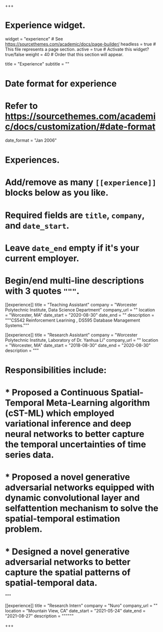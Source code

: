 +++
# Experience widget.
widget = "experience"  # See https://sourcethemes.com/academic/docs/page-builder/
headless = true  # This file represents a page section.
active = true  # Activate this widget? true/false
weight = 40  # Order that this section will appear.

title = "Experience"
subtitle = ""

# Date format for experience
#   Refer to https://sourcethemes.com/academic/docs/customization/#date-format
date_format = "Jan 2006"

# Experiences.
#   Add/remove as many `[[experience]]` blocks below as you like.
#   Required fields are `title`, `company`, and `date_start`.
#   Leave `date_end` empty if it's your current employer.
#   Begin/end multi-line descriptions with 3 quotes `"""`.
[[experience]]
  title = "Teaching Assistant"
  company = "Worcester Polytechnic Institute, Data Science Department"
  company_url = ""
  location = "Worcester, MA"
  date_start = "2020-08-30"
  date_end = ""
  description = """CS542 Reinforcement Learining , DS595 Database Management Systems."""


[[experience]]
  title = "Research Assistant"
  company = "Worcester Polytechnic Institute, Laboratory of Dr. Yanhua Li"
  company_url = ""
  location = "Worcester, MA"
  date_start = "2018-08-30"
  date_end = "2020-08-30"
  description = """
  # Responsibilities include:
 
  # * Proposed a Continuous Spatial-Temporal Meta-Learning algorithm (cST-ML) which employed variational inference and deep neural networks to better capture the temporal uncertainties of time series data.
  # * Proposed a novel generative adversarial networks equipped with dynamic convolutional layer and selfattention mechanism to solve the spatial-temporal estimation problem.
  # * Designed a novel generative adversarial networks to better capture the spatial patterns of spatial-temporal data.
  """

[[experience]]
  title = "Research Intern"
  company = "Nuro"
  company_url = ""
  location = "Mountain View, CA"
  date_start = "2021-05-24"
  date_end = "2021-08-27"
  description = """"""


+++
